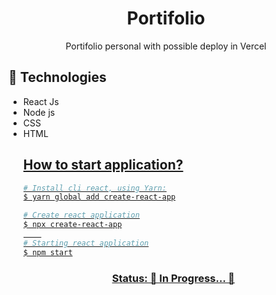 <h1 align="center"> Portifolio </h1>
<p align="center"> Portifolio personal with possible deploy in Vercel</p>

<h2>🚀 Technologies</h2>
<ul>
<li>
React Js
</li>	
<li>
Node js
</li>
<li>
CSS
</li>
<li>
HTML
</li>
<u>
	
<h2> How to start application?</h2>
	
```bash
# Install cli react, using Yarn:
$ yarn global add create-react-app

# Create react application
$ npx create-react-app
	
# Starting react application
$ npm start
```

<h3 align="center"> 
	Status: 🚧  In Progress...  🚧
</h3>
